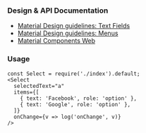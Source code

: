 ### Design & API Documentation

- [Material Design guidelines: Text Fields]( https://material.io/guidelines/components/text-fields.html)
- [Material Design guidelines: Menus](https://material.io/guidelines/components/menus.html)
- [Material Components Web](https://material.io/components/web/catalog/input-controls/select-menus/)

### Usage

```
const Select = require('./index').default;
<Select
  selectedText="a"
  items={[
    { text: 'Facebook', role: 'option' },
    { text: 'Google', role: 'option' },
  ]}
  onChange={v => log('onChange', v)}
/>
```